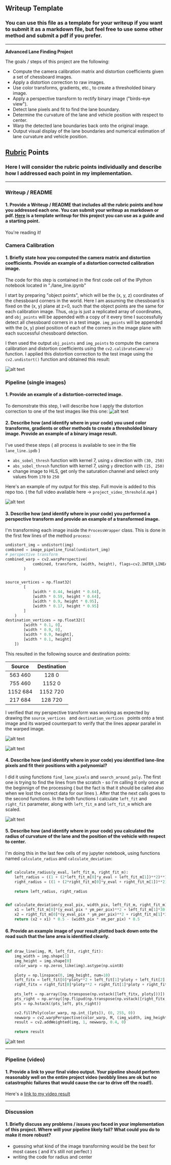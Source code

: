 ## Writeup Template

### You can use this file as a template for your writeup if you want to submit it as a markdown file, but feel free to use some other method and submit a pdf if you prefer.

---

**Advanced Lane Finding Project**

The goals / steps of this project are the following:

* Compute the camera calibration matrix and distortion coefficients given a set of chessboard images.
* Apply a distortion correction to raw images.
* Use color transforms, gradients, etc., to create a thresholded binary image.
* Apply a perspective transform to rectify binary image ("birds-eye view").
* Detect lane pixels and fit to find the lane boundary.
* Determine the curvature of the lane and vehicle position with respect to center.
* Warp the detected lane boundaries back onto the original image.
* Output visual display of the lane boundaries and numerical estimation of lane curvature and vehicle position.

[//]: # (Image References)

[calibration]: ./writeup_images/calibration.png "Undistorted"
[distortion-corrected]: ./writeup_images/test1.jpg "Road Transformed"
[threshold-gif]: ./writeup_images/project_video_threshold.gif "Binary Example"
[image_foi]: ./writeup_images/foi.png "Warp Example"
[image_bird_view]: ./writeup_images/bird_view.png "Warp Example"
[image5]: ./examples/color_fit_lines.jpg "Fit Visual"
[image6]: ./writeup_images/lines_back.png "Output"
[video1]: ./project_video.mp4 "Video"

## [Rubric](https://review.udacity.com/#!/rubrics/571/view) Points

### Here I will consider the rubric points individually and describe how I addressed each point in my implementation.  

---

### Writeup / README

#### 1. Provide a Writeup / README that includes all the rubric points and how you addressed each one.  You can submit your writeup as markdown or pdf.  [Here](https://github.com/udacity/CarND-Advanced-Lane-Lines/blob/master/writeup_template.md) is a template writeup for this project you can use as a guide and a starting point.  

You're reading it!

### Camera Calibration

#### 1. Briefly state how you computed the camera matrix and distortion coefficients. Provide an example of a distortion corrected calibration image.

The code for this step is contained in the first code cell of the IPython notebook located in "./lane_line.ipynb"  

I start by preparing "object points", which will be the (x, y, z) coordinates of the chessboard corners in the world. Here I am assuming the chessboard is fixed on the (x, y) plane at z=0, such that the object points are the same for each calibration image.  Thus, `objp` is just a replicated array of coordinates, and `obj_points` will be appended with a copy of it every time I successfully detect all chessboard corners in a test image.  `img_points` will be appended with the (x, y) pixel position of each of the corners in the image plane with each successful chessboard detection.  

I then used the output `obj_points` and `img_points` to compute the camera calibration and distortion coefficients using the `cv2.calibrateCamera()` function.  I applied this distortion correction to the test image using the `cv2.undistort()` function and obtained this result: 

![alt text][calibration]

### Pipeline (single images)

#### 1. Provide an example of a distortion-corrected image.

To demonstrate this step, I will describe how I apply the distortion correction to one of the test images like this one:
![alt text][distortion-corrected]

#### 2. Describe how (and identify where in your code) you used color transforms, gradients or other methods to create a thresholded binary image.  Provide an example of a binary image result.

I've used these steps ( all process is available to see in the file `lane_line.ipdb` )

- `abs_sobel_thresh` function with kernel 7, using `x` direction with `(30, 250)`
- `abs_sobel_thresh` function with kernel 7, using `y` direction with `(15, 250)`
- change image to HLS, get only the saturation channel and select only values from `170` to `250`

Here's an example of my output for this step. Full movie is added to this repo too. ( the full video available here -> `project_video_threshold.mp4` )

![alt text][threshold-gif]

#### 3. Describe how (and identify where in your code) you performed a perspective transform and provide an example of a transformed image.

I'm transforming each image inside the `ProcessWrapper` class. This is done in the first few lines of the method `process`:

```python
undistort_img = undistort(img)
combined = image_pipeline_final(undistort_img)
# perspective transform
combined_warp = cv2.warpPerspective(
            combined, transform, (width, height), flags=cv2.INTER_LINEAR
        )
```

```python

source_vertices = np.float32(
        [
            [width * 0.44, height * 0.64],
            [width * 0.59, height * 0.64],
            [width * 0.9, height * 0.95],
            [width * 0.17, height * 0.95]
        ]
    )
destination_vertices = np.float32([
        [width * 0.1, 0],
        [width * 0.9, 0],
        [width * 0.9, height],
        [width * 0.1, height]
    ])
```

This resulted in the following source and destination points:

| Source        | Destination   | 
|:-------------:|:-------------:| 
| 563  460     | 128    0        | 
| 755  460      | 1152    0     |
| 1152  684    | 1152  720      |
| 217  684     | 128  720        |

I verified that my perspective transform was working as expected by drawing the `source_vertices ` and `destination_vertices ` points onto a test image and its warped counterpart to verify that the lines appear parallel in the warped image.

![alt text][image_foi]

![alt text][image_bird_view]

#### 4. Describe how (and identify where in your code) you identified lane-line pixels and fit their positions with a polynomial?


I did it using functions `find_lane_pixels` and `search_around_poly`. The first one is trying to find the lines from the scratch - so I'm calling it only once at the beginnign of the processing ( but the fact is that it should be called also when we lost the correct data for our lines ). After that the next calls goes to the second functions. In the both functions I calculate `left_fit` and `right_fit` parameter, along with `left_fit_m` and `left_fit_m` which are scaled.

![alt text][image5]

#### 5. Describe how (and identify where in your code) you calculated the radius of curvature of the lane and the position of the vehicle with respect to center.

I'm doing this in the last few cells of my jupyter notebook, using functions named `calculate_radius` and `calculate_deviation`:

```python

def calculate_radius(y_eval, left_fit_m, right_fit_m):    
    left_radius = ((1 + (2*left_fit_m[0]*y_eval + left_fit_m[1])**2)**1.5) / np.absolute(2*left_fit_m[0])
    right_radius = ((1 + (2*right_fit_m[0]*y_eval + right_fit_m[1])**2)**1.5) / np.absolute(2*right_fit_m[0])
    
    return left_radius, right_radius


def calculate_deviation(y_eval_pix, width_pix, left_fit_m, right_fit_m):
    x1 = left_fit_m[0]*(y_eval_pix * ym_per_pix)**2 + left_fit_m[1]*30 + left_fit_m[2]
    x2 = right_fit_m[0]*(y_eval_pix * ym_per_pix)**2 + right_fit_m[1]*30 + right_fit_m[2]
    return (x2 + x1) * 0.5 - (width_pix * xm_per_pix) * 0.5

```

#### 6. Provide an example image of your result plotted back down onto the road such that the lane area is identified clearly.

```python

def draw_line(img, M, left_fit, right_fit):
    img_width = img.shape[1]
    img_height = img.shape[0]
    color_warp = np.zeros_like(img).astype(np.uint8)
    
    ploty = np.linspace(0, img_height, num=10)
    left_fitx = left_fit[0]*ploty**2 + left_fit[1]*ploty + left_fit[2]
    right_fitx = right_fit[0]*ploty**2 + right_fit[1]*ploty + right_fit[2]
    
    pts_left = np.array([np.transpose(np.vstack([left_fitx, ploty]))])
    pts_right = np.array([np.flipud(np.transpose(np.vstack([right_fitx, ploty])))])
    pts = np.hstack((pts_left, pts_right))

    cv2.fillPoly(color_warp, np.int_([pts]), (0, 255, 0))
    newwarp = cv2.warpPerspective(color_warp, M, (img_width, img_height))
    result = cv2.addWeighted(img, 1, newwarp, 0.4, 0)
    
    return result

```

![alt text][image6]

---

### Pipeline (video)

#### 1. Provide a link to your final video output.  Your pipeline should perform reasonably well on the entire project video (wobbly lines are ok but no catastrophic failures that would cause the car to drive off the road!).

Here's a [link to my video result](./project_video_out.mp4)

---

### Discussion

#### 1. Briefly discuss any problems / issues you faced in your implementation of this project.  Where will your pipeline likely fail?  What could you do to make it more robust?


- guessing what kind of the image transforming would be the best for most cases ( and it's still not perfect )
- writing the code for radius and center 
